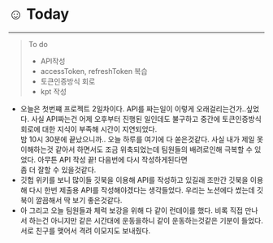 # ☺️ Today
----------
> To do
> - API작성
> - accessToken, refreshToken 복습
> - 토큰인증방식 회로
> - kpt 작성


- 오늘은 첫번쨰 프로젝트 2일차이다. API를 짜는일이 이렇게 오래걸리는건가..싶었다. 사실 API짜는건 어제 오후부터 진행된 일인데도 불구하고 중간에 토큰인증방식 회로에 대한 지식이 부족해 시간이 지연되었다.  
밤 10시 30분에 끝났으니까.. 오늘 하루를 여기에 다 쏟은것같다. 사실 내가 제일 못이해하는것 같아서 하면서도 조금 위축되었는데 팀원들의 배려로인해 극복할 수 있었다. 아무튼 API 작성 끝! 다음번에 다시 작성하게된다면  
좀 더 잘할 수 있을것같다. 
- 깃헙 위키를 보니 많이들 깃북을 이용해 API를 작성하고 있길래 조만간 깃북을 이용해 다시 한번 제출용 API를 작성해야겠다는 생각들었다. 우리는 노션에다 썼는데 깃북이 깔끔해서 딱 보기 좋은것같다. 
- 아 그리고 오늘 팀원들과 체력 보강을 위해 다 같이 런데이를 했다. 비록 직접 만나서 하는건 아니지만 같은 시간대에 운동을하니 같이 운동하는것같은 기분이 들었다. 서로 친구를 맺어서 격려 이모지도 보내줬다. 
